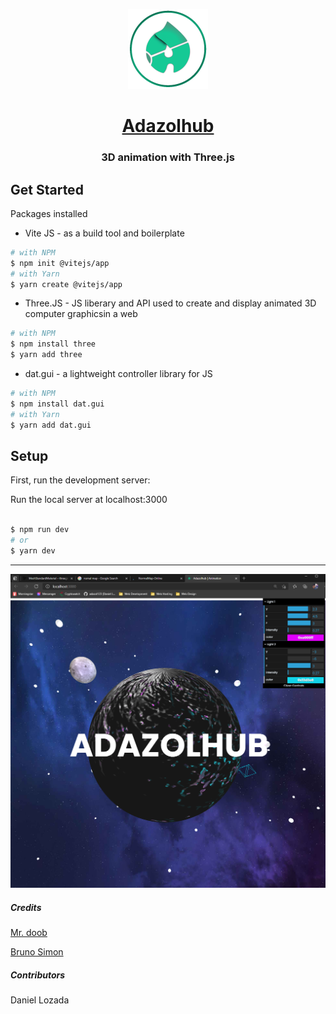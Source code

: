 <p align="center">
  <a href="https://www.adazolhub.online">
    <img src="./public/logo512.png" height="128">
    <h1 align="center">Adazolhub </h1>
  </a>
</p>
<p align="center">
    <h3 align="center"> 3D animation with Three.js</h3>
</p>

## Get Started

Packages installed

- Vite JS - as a build tool and boilerplate

```bash
# with NPM
$ npm init @vitejs/app
# with Yarn
$ yarn create @vitejs/app
```

- Three.JS - JS liberary and API used to create and display animated 3D computer graphicsin a web

```bash
# with NPM
$ npm install three
$ yarn add three
```

- dat.gui - a lightweight controller library for JS

```bash
# with NPM
$ npm install dat.gui
# with Yarn
$ yarn add dat.gui
```

## Setup

First, run the development server:

 Run the local server at localhost:3000

```bash

$ npm run dev
# or
$ yarn dev
```

---

![three-js](./public/three-js.png)

##### Credits

[Mr. doob](https://threejs.org/)

[Bruno Simon](https://threejs-journey.xyz/)

##### Contributors

Daniel Lozada
